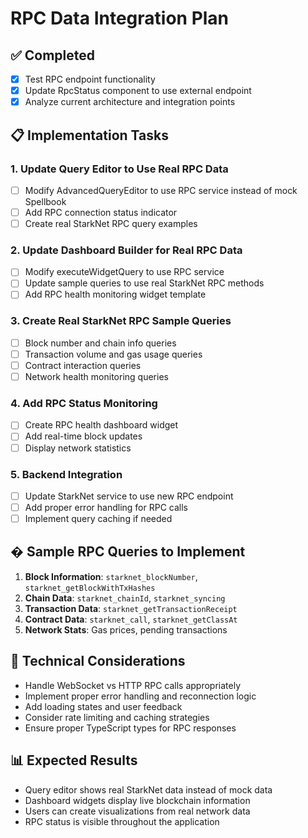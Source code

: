 # RPC Data Integration Plan

## ✅ Completed
- [x] Test RPC endpoint functionality
- [x] Update RpcStatus component to use external endpoint
- [x] Analyze current architecture and integration points

## 📋 Implementation Tasks

### 1. Update Query Editor to Use Real RPC Data
- [ ] Modify AdvancedQueryEditor to use RPC service instead of mock Spellbook
- [ ] Add RPC connection status indicator
- [ ] Create real StarkNet RPC query examples

### 2. Update Dashboard Builder for Real RPC Data
- [ ] Modify executeWidgetQuery to use RPC service
- [ ] Update sample queries to use real StarkNet RPC methods
- [ ] Add RPC health monitoring widget template

### 3. Create Real StarkNet RPC Sample Queries
- [ ] Block number and chain info queries
- [ ] Transaction volume and gas usage queries
- [ ] Contract interaction queries
- [ ] Network health monitoring queries

### 4. Add RPC Status Monitoring
- [ ] Create RPC health dashboard widget
- [ ] Add real-time block updates
- [ ] Display network statistics

### 5. Backend Integration
- [ ] Update StarkNet service to use new RPC endpoint
- [ ] Add proper error handling for RPC calls
- [ ] Implement query caching if needed

## � Sample RPC Queries to Implement

1. **Block Information**: `starknet_blockNumber`, `starknet_getBlockWithTxHashes`
2. **Chain Data**: `starknet_chainId`, `starknet_syncing`
3. **Transaction Data**: `starknet_getTransactionReceipt`
4. **Contract Data**: `starknet_call`, `starknet_getClassAt`
5. **Network Stats**: Gas prices, pending transactions

## 🔧 Technical Considerations

- Handle WebSocket vs HTTP RPC calls appropriately
- Implement proper error handling and reconnection logic
- Add loading states and user feedback
- Consider rate limiting and caching strategies
- Ensure proper TypeScript types for RPC responses

## 📊 Expected Results

- Query editor shows real StarkNet data instead of mock data
- Dashboard widgets display live blockchain information
- Users can create visualizations from real network data
- RPC status is visible throughout the application
